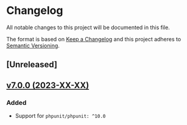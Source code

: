 # Changelog
All notable changes to this project will be documented in this file.

The format is based on [Keep a Changelog](http://keepachangelog.com/)
and this project adheres to [Semantic Versioning](http://semver.org/).

## [Unreleased]

## [v7.0.0 (2023-XX-XX)](https://github.com/nunomaduro/collision/compare/v6.3.1...v7.x)
### Added
- Support for `phpunit/phpunit: ^10.0`

